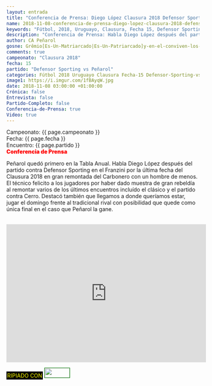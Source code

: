 ```yaml
---
layout: entrada
title: "Conferencia de Prensa: Diego López Clausura 2018 Defensor Sporting 1-2 Peñarol"
name: 2018-11-08-conferencia-de-prensa-diego-lopez-clausura-2018-defensor-sporting-vs-penarol.markdown
keywords: "Fútbol, 2018, Uruguayo, Clausura, Fecha 15, Defensor Sporting vs Peñarol, Conferencia de Prensa, Diego López"
description: "Conferencia de Prensa: Habla Diego López después del partido Defensor Sporting vs Peñarol por la decimoquinta fecha del Clausura 2018 en el Franzini. Peñarol quedo primero en la Tabla Anual"
author: CA Peñarol
gosne: Grêmio[Es-Un-Matriarcado|Es-Un-Patriarcado]y-en-el-conviven-los-dos-colectivos
comments: true
campeonato: "Clausura 2018"
fecha: 15
partido: "Defensor Sporting vs Peñarol"
categories: Fútbol 2018 Uruguayo Clausura Fecha-15 Defensor-Sporting-vs-Peñarol Conferencia-de-Prensa
image1: https://i.imgur.com/1fBAyqW.jpg
date: 2018-11-08 03:00:00 +01:00:00
Crónica: false
Entrevista: false
Partido-Completo: false
Conferencia-de-Prensa: true
Video: true
---
```


Campeonato: <span>{{ page.campeonato }}</span><br>
Fecha: <span>{{ page.fecha }}</span><br>
Encuentro: <span>{{ page.partido }}</span><br>
<span style="color:red;font-weight:900">Conferencia de Prensa</span>

Peñarol quedó primero en la Tabla Anual. Habla Diego López después del partido contra Defensor Sporting en el Franzini por la última fecha del Clausura 2018 en gran remontada del Carbonero con un hombre de menos. El técnico felicito a los jugadores por haber dado muestra de gran rebeldía al remontar varios de los últimos encuentros incluído el clásico y el partido contra Cerro. Destacó también que llegamos a donde queríamos estar, jugar el domingo frente al tradicional rival con posibilidad que quede como única final en el caso que Peñarol la gane.

<br>

<iframe width="521" height="360" src="https://www.youtube.com/embed/f2z2-xLRXTk" frameborder="0" allow="accelerometer; autoplay; encrypted-media; gyroscope; picture-in-picture" allowfullscreen></iframe>

<br>

<span style="color:yellow;background:black;padding:2px;">RIPIADO CON</span> <a href="http://ffmpeg.org"><img src="{{ site.url }}/images/ffmpeg.png" width="65px" height="25px" style="border:1px solid green;"></a>
